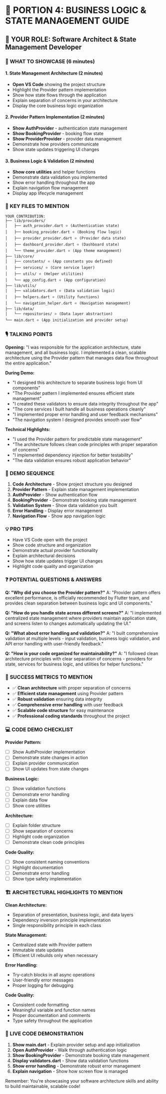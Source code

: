 # 🧠 PORTION 4: BUSINESS LOGIC & STATE MANAGEMENT GUIDE

## 👤 **YOUR ROLE**: Software Architect & State Management Developer

### 🎯 **WHAT TO SHOWCASE** (6 minutes)

#### **1. State Management Architecture** (2 minutes)
- **Open VS Code** showing the project structure
- Highlight the Provider pattern implementation
- Show how state flows through the application
- Explain separation of concerns in your architecture
- Display the core business logic organization

#### **2. Provider Pattern Implementation** (2 minutes)
- **Show AuthProvider** - authentication state management
- **Show BookingProvider** - booking flow state
- **Show ProviderProvider** - provider data management
- Demonstrate how providers communicate
- Show state updates triggering UI changes

#### **3. Business Logic & Validation** (2 minutes)
- **Show core utilities** and helper functions
- Demonstrate data validation you implemented
- Show error handling throughout the app
- Explain navigation flow management
- Display app lifecycle management

### 📁 **KEY FILES TO MENTION**

```
YOUR CONTRIBUTION:
├── lib/providers/
│   ├── auth_provider.dart ⭐ (Authentication state)
│   ├── booking_provider.dart ⭐ (Booking flow logic)
│   ├── provider_provider.dart ⭐ (Provider data state)
│   ├── dashboard_provider.dart ⭐ (Dashboard state)
│   └── theme_provider.dart ⭐ (App theme management)
├── lib/core/
│   ├── constants/ ⭐ (App constants you defined)
│   ├── services/ ⭐ (Core service layer)
│   ├── utils/ ⭐ (Helper utilities)
│   └── app_config.dart ⭐ (App configuration)
├── lib/utils/
│   ├── validators.dart ⭐ (Data validation logic)
│   ├── helpers.dart ⭐ (Utility functions)
│   └── navigation_helper.dart ⭐ (Navigation management)
├── lib/data/
│   └── repositories/ ⭐ (Data layer abstraction)
└── main.dart ⭐ (App initialization and provider setup)
```

### 🎙️ **TALKING POINTS**

**Opening:**
"I was responsible for the application architecture, state management, and all business logic. I implemented a clean, scalable architecture using the Provider pattern that manages data flow throughout the entire application."

**During Demo:**
- "I designed this architecture to separate business logic from UI components"
- "The Provider pattern I implemented ensures efficient state management"
- "I created these validators to ensure data integrity throughout the app"
- "The core services I built handle all business operations cleanly"
- "I implemented proper error handling and user feedback mechanisms"
- "The navigation system I designed provides smooth user flow"

**Technical Highlights:**
- "I used the Provider pattern for predictable state management"
- "The architecture follows clean code principles with proper separation of concerns"
- "I implemented dependency injection for better testability"
- "The data validation ensures robust application behavior"

### 🚀 **DEMO SEQUENCE**

1. **Code Architecture** - Show project structure you designed
2. **Provider Pattern** - Explain state management implementation
3. **AuthProvider** - Show authentication flow
4. **BookingProvider** - Demonstrate booking state management
5. **Validation System** - Show data validation you built
6. **Error Handling** - Display error management
7. **Navigation Flow** - Show app navigation logic

### 💡 **PRO TIPS**

- Have VS Code open with the project
- Show code structure and organization
- Demonstrate actual provider functionality
- Explain architectural decisions
- Show how state updates trigger UI changes
- Highlight code quality and organization

### ❓ **POTENTIAL QUESTIONS & ANSWERS**

**Q: "Why did you choose the Provider pattern?"**
A: "Provider pattern offers excellent performance, is officially recommended by Flutter team, and provides clean separation between business logic and UI components."

**Q: "How do you handle state across different screens?"**
A: "I implemented centralized state management where providers maintain application state, and screens listen to changes automatically updating the UI."

**Q: "What about error handling and validation?"**
A: "I built comprehensive validation at multiple levels - input validation, business logic validation, and API error handling with user-friendly feedback."

**Q: "How is your code organized for maintainability?"**
A: "I followed clean architecture principles with clear separation of concerns - providers for state, services for business logic, and utilities for helper functions."

### 🎯 **SUCCESS METRICS TO MENTION**

- ✅ **Clean architecture** with proper separation of concerns
- ✅ **Efficient state management** using Provider pattern
- ✅ **Robust validation** ensuring data integrity
- ✅ **Comprehensive error handling** with user feedback
- ✅ **Scalable code structure** for easy maintenance
- ✅ **Professional coding standards** throughout the project

### 💻 **CODE DEMO CHECKLIST**

**Provider Pattern:**
- [ ] Show AuthProvider implementation
- [ ] Demonstrate state changes in action
- [ ] Explain provider communication
- [ ] Show UI updates from state changes

**Business Logic:**
- [ ] Show validation functions
- [ ] Demonstrate error handling
- [ ] Explain data flow
- [ ] Show core utilities

**Architecture:**
- [ ] Explain folder structure
- [ ] Show separation of concerns
- [ ] Highlight code organization
- [ ] Demonstrate clean code principles

**Code Quality:**
- [ ] Show consistent naming conventions
- [ ] Highlight documentation
- [ ] Demonstrate error handling
- [ ] Show type safety implementation

### 🏗️ **ARCHITECTURAL HIGHLIGHTS TO MENTION**

**Clean Architecture:**
- Separation of presentation, business logic, and data layers
- Dependency inversion principle implementation
- Single responsibility principle in each class

**State Management:**
- Centralized state with Provider pattern
- Immutable state updates
- Efficient UI rebuilds only when necessary

**Error Handling:**
- Try-catch blocks in all async operations
- User-friendly error messages
- Proper logging for debugging

**Code Quality:**
- Consistent code formatting
- Meaningful variable and function names
- Proper documentation and comments
- Type safety throughout the application

### 🔧 **LIVE CODE DEMONSTRATION**

1. **Show main.dart** - Explain provider setup and app initialization
2. **Open AuthProvider** - Walk through authentication logic
3. **Show BookingProvider** - Demonstrate booking state management
4. **Display validators.dart** - Show data validation functions
5. **Show error handling** - Demonstrate robust error management
6. **Explain navigation** - Show how screen flow is managed

Remember: You're showcasing your software architecture skills and ability to build maintainable, scalable code!
